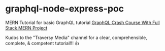 # graphql-node-express-poc
MERN Tutorial for basic GraphQL tutorial [GraphQL Crash Course With Full Stack MERN Project](https://www.youtube.com/watch?v=BcLNfwF04Kw&t=49s)


Kudos to the "Traversy Media" channel for a clear, comprehensible, complete, & competent tutorial!!! 👍
